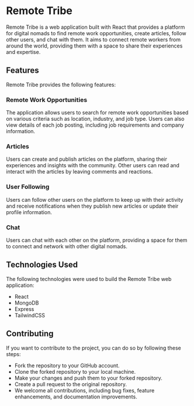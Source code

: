 # Remote Tribe
Remote Tribe is a web application built with React that provides a platform for digital nomads to find remote work opportunities, create articles, follow other users, and chat with them. It aims to connect remote workers from around the world, providing them with a space to share their experiences and expertise.
## Features
Remote Tribe provides the following features:
### Remote Work Opportunities
The application allows users to search for remote work opportunities based on various criteria such as location, industry, and job type. Users can also view details of each job posting, including job requirements and company information.
### Articles
Users can create and publish articles on the platform, sharing their experiences and insights with the community. Other users can read and interact with the articles by leaving comments and reactions.
### User Following
Users can follow other users on the platform to keep up with their activity and receive notifications when they publish new articles or update their profile information.
### Chat
Users can chat with each other on the platform, providing a space for them to connect and network with other digital nomads.
## Technologies Used
The following technologies were used to build the Remote Tribe web application:

- React
- MongoDB
- Express
- TailwindCSS

## Contributing

If you want to contribute to the project, you can do so by following these steps:

- Fork the repository to your GitHub account.
- Clone the forked repository to your local machine.
- Make your changes and push them to your forked repository.
- Create a pull request to the original repository.
- We welcome all contributions, including bug fixes, feature enhancements, and documentation improvements.
